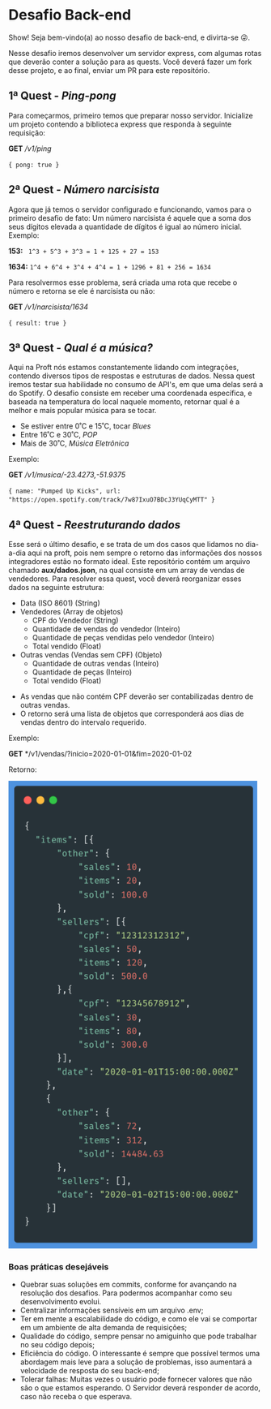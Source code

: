 # Desafio Back-end

Show! Seja bem-vindo(a) ao nosso desafio de back-end, e divirta-se 😜.

Nesse desafio iremos desenvolver um servidor express, com algumas rotas que deverão conter a solução para as quests.
Você deverá fazer um fork desse projeto, e ao final, enviar um PR para este repositório.

## 1ª Quest - *Ping-pong*
Para começarmos, primeiro temos que preparar nosso servidor. Inicialize um projeto contendo a biblioteca express que responda à seguinte requisição:

**GET** */v1/ping*

`{
  pong: true
  }`
  
## 2ª Quest - *Número narcisista*
Agora que já temos o servidor configurado e funcionando, vamos para o primeiro desafio de fato: 
Um número narcisista é aquele que a soma dos seus dígitos elevada a quantidade de dígitos é igual ao número inicial.
Exemplo:

**153:**
` 1^3 + 5^3 + 3^3 = 1 + 125 + 27 = 153`

**1634:**
`1^4 + 6^4 + 3^4 + 4^4 = 1 + 1296 + 81 + 256 = 1634`

Para resolvermos esse problema, será criada uma rota que recebe o número e retorna se ele é narcisista ou não:

**GET** */v1/narcisista/1634*

`{
  result: true
  }`

## 3ª Quest - *Qual é a música?*
Aqui na Proft nós estamos constantemente lidando com integrações, contendo diversos tipos de respostas e estruturas de dados. Nessa quest iremos testar sua habilidade no consumo de API's, em que uma delas será a do Spotify.
O desafio consiste em receber uma coordenada específica, e baseada na temperatura do local naquele momento, retornar qual é a melhor e mais popular música para se tocar.

- Se estiver entre 0˚C e 15˚C, tocar *Blues*
- Entre 16˚C e 30˚C, *POP*
- Mais de 30˚C, *Música Eletrônica*

Exemplo:

**GET** */v1/musica/-23.4273,-51.9375*

`{
  name: "Pumped Up Kicks",
  url: "https://open.spotify.com/track/7w87IxuO7BDcJ3YUqCyMTT"
  }`

## 4ª Quest - *Reestruturando dados*
Esse será o último desafio, e se trata de um dos casos que lidamos no dia-a-dia aqui na proft, pois nem sempre o retorno das informações dos nossos integradores estão no formato ideal. Este repositório contém um arquivo chamado **aux/dados.json**, na qual consiste em um array de vendas de vendedores.
Para resolver essa quest, você deverá reorganizar esses dados na seguinte estrutura:
* Data  (ISO 8601) (String)
* Vendedores (Array de objetos)
  * CPF do Vendedor (String)
  * Quantidade de vendas do vendedor (Inteiro)
  * Quantidade de peças vendidas pelo vendedor (Inteiro)
  * Total vendido (Float)
* Outras vendas (Vendas sem CPF) (Objeto)
  * Quantidade de outras vendas (Inteiro)
  * Quantidade de peças (Inteiro)
  * Total vendido (Float)

- As vendas que não contém CPF deverão ser contabilizadas dentro de outras vendas.
- O retorno será uma lista de objetos que corresponderá aos dias de vendas dentro do intervalo requerido.

Exemplo:

**GET** */v1/vendas/?inicio=2020-01-01&fim=2020-01-02

Retorno:

![Exemplo](/aux/exemplo.png)

### Boas práticas desejáveis
- Quebrar suas soluções em commits, conforme for avançando na resolução dos desafios. Para podermos acompanhar como seu desenvolvimento evolui.
- Centralizar informações sensíveis em um arquivo .env;
- Ter em mente a escalabilidade do código, e como ele vai se comportar em um ambiente de alta demanda de requisições;
- Qualidade do código, sempre pensar no amiguinho que pode trabalhar no seu código depois;
- Eficiência do código. O interessante é sempre que possível termos uma abordagem mais leve para a solução de problemas, isso aumentará a velocidade de resposta do seu back-end;
- Tolerar falhas: Muitas vezes o usuário pode fornecer valores que não são o que estamos esperando. O Servidor deverá responder de acordo, caso não receba o que esperava.
